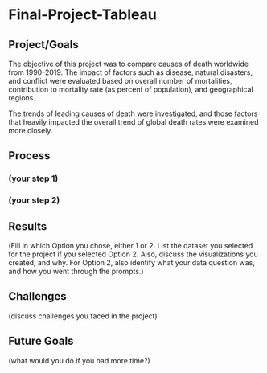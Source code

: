 # Final-Project-Tableau

## Project/Goals

The objective of this project was to compare causes of death worldwide from 1990-2019. The impact of factors such as disease, natural disasters, and conflict were evaluated based on overall number of mortalities, contribution to mortality rate (as percent of population), and geographical regions.

The trends of leading causes of death were investigated, and those factors that heavily impacted the overall trend of global death rates were examined more closely.

## Process
### (your step 1)
### (your step 2)

## Results
(Fill in which Option you chose, either 1 or 2. List the dataset you selected for the project if you selected Option 2. Also, discuss the visualizations you created, and why. For Option 2, also identify what your data question was, and how you went through the prompts.)

## Challenges 
(discuss challenges you faced in the project)

## Future Goals
(what would you do if you had more time?)
